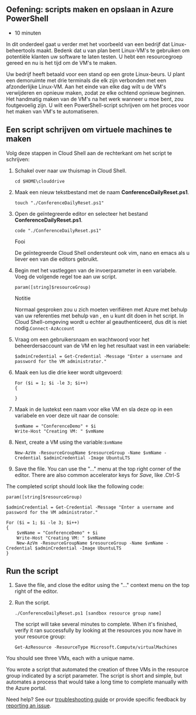 ## Oefening: scripts maken en opslaan in Azure PowerShell

-   10 minuten

In dit onderdeel gaat u verder met het voorbeeld van een bedrijf dat Linux-beheertools maakt. Bedenk dat u van plan bent Linux-VM's te gebruiken om potentiële klanten uw software te laten testen. U hebt een resourcegroep gereed en nu is het tijd om de VM's te maken.

Uw bedrijf heeft betaald voor een stand op een grote Linux-beurs. U plant een demoruimte met drie terminals die elk zijn verbonden met een afzonderlijke Linux-VM. Aan het einde van elke dag wilt u de VM's verwijderen en opnieuw maken, zodat ze elke ochtend opnieuw beginnen. Het handmatig maken van de VM's na het werk wanneer u moe bent, zou foutgevoelig zijn. U wilt een PowerShell-script schrijven om het proces voor het maken van VM's te automatiseren.

## Een script schrijven om virtuele machines te maken

Volg deze stappen in Cloud Shell aan de rechterkant om het script te schrijven:

1.  Schakel over naar uw thuismap in Cloud Shell.
    
    ```
    cd $HOME\clouddrive
    ```
    
2.  Maak een nieuw tekstbestand met de naam **ConferenceDailyReset.ps1**.
    
    ```
    touch "./ConferenceDailyReset.ps1"
    ```
    
3.  Open de geïntegreerde editor en selecteer het bestand **ConferenceDailyReset.ps1**.
    
    ```
    code "./ConferenceDailyReset.ps1"
    ```
    
    Fooi
    
    De geïntegreerde Cloud Shell ondersteunt ook vim, nano en emacs als u liever een van die editors gebruikt.
    
4.  Begin met het vastleggen van de invoerparameter in een variabele. Voeg de volgende regel toe aan uw script.
    
    ```
    param([string]$resourceGroup)
    ```
    
    Notitie
    
    Normaal gesproken zou u zich moeten verifiëren met Azure met behulp van uw referenties met behulp van , en u kunt dit doen in het script. In Cloud Shell-omgeving wordt u echter al geauthenticeerd, dus dit is niet nodig.`Connect-AzAccount`
    
5.  Vraag om een gebruikersnaam en wachtwoord voor het beheerdersaccount van de VM en leg het resultaat vast in een variabele:
    
    ```
    $adminCredential = Get-Credential -Message "Enter a username and password for the VM administrator."
    ```
    
6.  Maak een lus die drie keer wordt uitgevoerd:
    
    ```
    For ($i = 1; $i -le 3; $i++) 
    {
    
    }
    ```
    
7.  Maak in de lustekst een naam voor elke VM en sla deze op in een variabele en voer deze uit naar de console:
    
    ```
    $vmName = "ConferenceDemo" + $i
    Write-Host "Creating VM: " $vmName
    ```
    
8.  Next, create a VM using the variable:`$vmName`
    
    ```
    New-AzVm -ResourceGroupName $resourceGroup -Name $vmName -Credential $adminCredential -Image UbuntuLTS
    ```
    
9.  Save the file. You can use the "..." menu at the top right corner of the editor. There are also common accelerator keys for _Save_, like .Ctrl-S
    

The completed script should look like the following code:

```
param([string]$resourceGroup)

$adminCredential = Get-Credential -Message "Enter a username and password for the VM administrator."

For ($i = 1; $i -le 3; $i++)
{
    $vmName = "ConferenceDemo" + $i
    Write-Host "Creating VM: " $vmName
    New-AzVm -ResourceGroupName $resourceGroup -Name $vmName -Credential $adminCredential -Image UbuntuLTS
}
```

## Run the script

1.  Save the file, and close the editor using the "..." context menu on the top right of the editor.
    
2.  Run the script.
    
    ```
    ./ConferenceDailyReset.ps1 [sandbox resource group name]
    ```
    
    The script will take several minutes to complete. When it's finished, verify it ran successfully by looking at the resources you now have in your resource group:
    
    ```
    Get-AzResource -ResourceType Microsoft.Compute/virtualMachines
    ```
    

You should see three VMs, each with a unique name.

You wrote a script that automated the creation of three VMs in the resource group indicated by a script parameter. The script is short and simple, but automates a process that would take a long time to complete manually with the Azure portal.

Need help? See our [troubleshooting guide][1] or provide specific feedback by [reporting an issue][2].

[1]: https://docs.microsoft.com/en-us/learn/support/troubleshooting?uid=learn.automate-azure-tasks-with-powershell.8-exercise-create-resource-using-script&documentId=7c56a65b-f5af-563d-bcc8-3890cd58a14d&versionIndependentDocumentId=aeb4ae4f-b4ef-a767-6052-908a24d3b773&contentPath=%2FMicrosoftDocs%2Flearn-pr%2Fblob%2Flive%2Flearn-pr%2Fazure%2Fautomate-azure-tasks-with-powershell%2F8-exercise-create-resource-using-script.yml&url=https%3A%2F%2Fdocs.microsoft.com%2Fen-us%2Flearn%2Fmodules%2Fautomate-azure-tasks-with-powershell%2F8-exercise-create-resource-using-script&author=mirobb
[2]: https://docs.microsoft.com/en-us/learn/support/troubleshooting?uid=learn.automate-azure-tasks-with-powershell.8-exercise-create-resource-using-script&documentId=7c56a65b-f5af-563d-bcc8-3890cd58a14d&versionIndependentDocumentId=aeb4ae4f-b4ef-a767-6052-908a24d3b773&contentPath=%2FMicrosoftDocs%2Flearn-pr%2Fblob%2Flive%2Flearn-pr%2Fazure%2Fautomate-azure-tasks-with-powershell%2F8-exercise-create-resource-using-script.yml&url=https%3A%2F%2Fdocs.microsoft.com%2Fen-us%2Flearn%2Fmodules%2Fautomate-azure-tasks-with-powershell%2F8-exercise-create-resource-using-script&author=mirobb#report-feedback